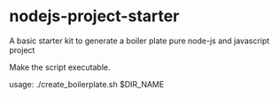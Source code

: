 # nodejs-project-starter
A basic starter kit to generate a boiler plate pure node-js and javascript project

Make the script executable.

usage:
./create_boilerplate.sh $DIR_NAME

